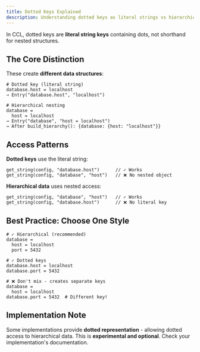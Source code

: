 ```yaml
---
title: Dotted Keys Explained
description: Understanding dotted keys as literal strings vs hierarchical nesting in CCL.
---
```


In CCL, dotted keys are **literal string keys** containing dots, not shorthand for nested structures.

## The Core Distinction

These create **different data structures**:

```ccl
# Dotted key (literal string)
database.host = localhost
→ Entry("database.host", "localhost")

# Hierarchical nesting
database =
  host = localhost
→ Entry("database", "host = localhost")
→ After build_hierarchy(): {database: {host: "localhost"}}
```

## Access Patterns

**Dotted keys** use the literal string:
```pseudocode
get_string(config, "database.host")      // ✓ Works
get_string(config, "database", "host")   // ❌ No nested object
```

**Hierarchical data** uses nested access:
```pseudocode
get_string(config, "database", "host")   // ✓ Works
get_string(config, "database.host")      // ❌ No literal key
```

## Best Practice: Choose One Style

```ccl
# ✓ Hierarchical (recommended)
database =
  host = localhost
  port = 5432

# ✓ Dotted keys
database.host = localhost
database.port = 5432

# ❌ Don't mix - creates separate keys
database =
  host = localhost
database.port = 5432  # Different key!
```

## Implementation Note

Some implementations provide **dotted representation** - allowing dotted access to hierarchical data. This is **experimental and optional**. Check your implementation's documentation.
